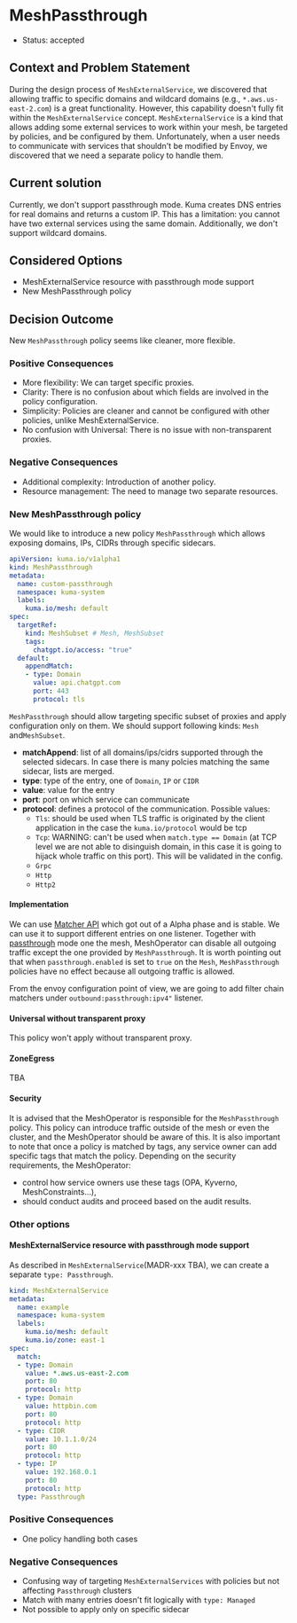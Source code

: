 # MeshPassthrough

* Status: accepted

## Context and Problem Statement

During the design process of `MeshExternalService`, we discovered that allowing traffic to specific domains and wildcard domains (e.g., `*.aws.us-east-2.com`) is a great functionality. However, this capability doesn't fully fit within the `MeshExternalService` concept. `MeshExternalService` is a kind that allows adding some external services to work within your mesh, be targeted by policies, and be configured by them. Unfortunately, when a user needs to communicate with services that shouldn't be modified by Envoy, we discovered that we need a separate policy to handle them.

## Current solution

Currently, we don't support passthrough mode. Kuma creates DNS entries for real domains and returns a custom IP. This has a limitation: you cannot have two external services using the same domain. Additionally, we don't support wildcard domains.

## Considered Options

* MeshExternalService resource with passthrough mode support
* New MeshPassthrough policy

## Decision Outcome

New `MeshPassthrough` policy seems like cleaner, more flexible.

### Positive Consequences

* More flexibility: We can target specific proxies.
* Clarity: There is no confusion about which fields are involved in the policy configuration.
* Simplicity: Policies are cleaner and cannot be configured with other policies, unlike MeshExternalService.
* No confusion with Universal: There is no issue with non-transparent proxies.

### Negative Consequences

* Additional complexity: Introduction of another policy.
* Resource management: The need to manage two separate resources.

### New MeshPassthrough policy

We would like to introduce a new policy `MeshPassthrough` which allows exposing domains, IPs, CIDRs through specific sidecars.


```yaml
apiVersion: kuma.io/v1alpha1
kind: MeshPassthrough
metadata:
  name: custom-passthrough
  namespace: kuma-system
  labels:
    kuma.io/mesh: default
spec:
  targetRef:
    kind: MeshSubset # Mesh, MeshSubset
    tags:
      chatgpt.io/access: "true"
  default:
    appendMatch:
    - type: Domain
      value: api.chatgpt.com
      port: 443
      protocol: tls    
```

`MeshPassthrough` should allow targeting specific subset of proxies and apply configuration only on them. We should support following kinds: `Mesh` and`MeshSubset`.

* **matchAppend**: list of all domains/ips/cidrs supported through the selected sidecars. In case there is many polcies matching the same sidecar, lists are merged.
* **type**: type of the entry, one of `Domain`, `IP` or `CIDR`
* **value**: value for the entry
* **port**: port on which service can communicate
* **protocol**: defines a protocol of the communication. Possible values:
  * `Tls`: should be used when TLS traffic is originated by the client application in the case the `kuma.io/protocol` would be tcp
  * `Tcp`: WARNING: can't be used when `match.type == Domain` (at TCP level we are not able to disinguish domain, in this case it is going to hijack whole traffic on this port). This will be validated in the config.
  * `Grpc`
  * `Http`
  * `Http2`

#### Implementation

We can use [Matcher API](https://www.envoyproxy.io/docs/envoy/latest/intro/arch_overview/advanced/matching/matching_api.html#matching-api) which got out of a Alpha phase and is stable. We can use it to support different entries on one listener. Together with [passthrough](https://kuma.io/docs/2.7.x/networking/non-mesh-traffic/#outgoing) mode one the mesh, MeshOperator can disable all outgoing traffic except the one provided by `MeshPassthrough`. It is worth pointing out that when `passthrough.enabled` is set to `true` on the `Mesh`, `MeshPassthrough` policies have no effect because all outgoing traffic is allowed.

From the envoy configuration point of view, we are going to add filter chain matchers under `outbound:passthrough:ipv4"` listener.

#### Universal without transparent proxy

This policy won't apply without transparent proxy.

#### ZoneEgress

TBA

#### Security

It is advised that the MeshOperator is responsible for the `MeshPassthrough` policy. This policy can introduce traffic outside of the mesh or even the cluster, and the MeshOperator should be aware of this. It is also important to note that once a policy is matched by tags, any service owner can add specific tags that match the policy. Depending on the security requirements, the MeshOperator:

* control how service owners use these tags (OPA, Kyverno, MeshConstraints...),
* should conduct audits and proceed based on the audit results.

### Other options

#### MeshExternalService resource with passthrough mode support

As described in `MeshExternalService`(MADR-xxx TBA), we can create a separate `type: Passthrough`. 

```yaml
kind: MeshExternalService
metadata:
  name: example
  namespace: kuma-system
  labels:
    kuma.io/mesh: default
    kuma.io/zone: east-1
spec:
  match:
  - type: Domain
    value: *.aws.us-east-2.com
    port: 80
    protocol: http
  - type: Domain
    value: httpbin.com
    port: 80
    protocol: http
  - type: CIDR
    value: 10.1.1.0/24
    port: 80
    protocol: http
  - type: IP
    value: 192.168.0.1
    port: 80
    protocol: http
  type: Passthrough
```

### Positive Consequences

* One policy handling both cases

### Negative Consequences

* Confusing way of targeting `MeshExternalServices` with policies but not affecting `Passthrough` clusters
* Match with many entries doesn't fit logically with `type: Managed`
* Not possible to apply only on specific sidecar

